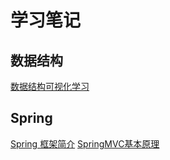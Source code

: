 # 学习笔记

## 数据结构
[数据结构可视化学习](https://www.cs.usfca.edu/~galles/visualization/Algorithms.html)

## Spring
[Spring 框架简介](https://www.ibm.com/developerworks/cn/java/wa-spring1/)
[SpringMVC基本原理](https://www.cnblogs.com/t3306/p/7244134.html)


